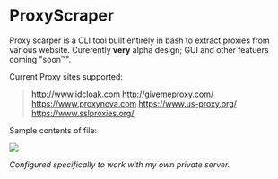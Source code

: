 # ProxyScraper
Proxy scarper is a CLI tool built entirely in bash to extract proxies from various website. Curerently <b>very</b> alpha design; GUI and other featuers coming "soon™".

Current Proxy sites supported:
> http://www.idcloak.com
> http://givemeproxy.com/
> https://www.proxynova.com
> https://www.us-proxy.org/
> https://www.sslproxies.org/

Sample contents of file:

 ![](http://emma.wtf/strip/ps.png)
 
<i>Configured specifically to work with my own private server.</i>
